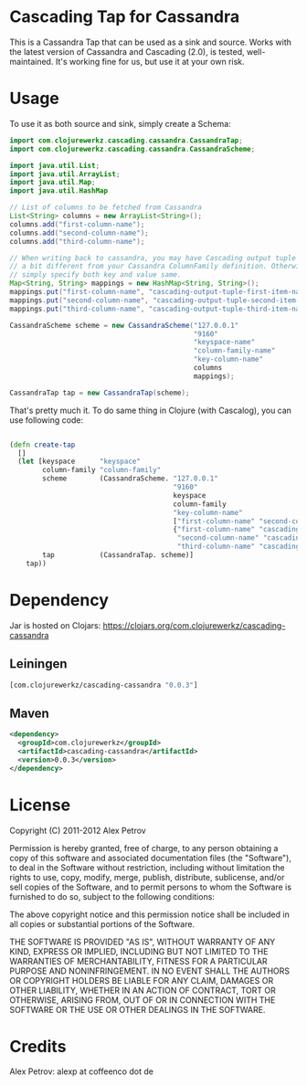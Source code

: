 # Cascading Tap for Cassandra

This is a Cassandra Tap that can be used as a sink and source. Works
with the latest version of Cassandra and Cascading (2.0), is tested,
well-maintained. It's working fine for us, but use it at your own
risk.

# Usage

To use it as both source and sink, simply create a Schema:

```java
import com.clojurewerkz.cascading.cassandra.CassandraTap;
import com.clojurewerkz.cascading.cassandra.CassandraScheme;

import java.util.List;
import java.util.ArrayList;
import java.util.Map;
import java.util.HashMap

// List of columns to be fetched from Cassandra
List<String> columns = new ArrayList<String>();
columns.add("first-column-name");
columns.add("second-column-name");
columns.add("third-column-name");

// When writing back to cassandra, you may have Cascading output tuple item names
// a bit different from your Cassandra ColumnFamily definition. Otherwise, you can
// simply specify both key and value same.
Map<String, String> mappings = new HashMap<String, String>();
mappings.put("first-column-name", "cascading-output-tuple-first-item-name");
mappings.put("second-column-name", "cascading-output-tuple-second-item-name");
mappings.put("third-column-name", "cascading-output-tuple-third-item-name");

CassandraScheme scheme = new CassandraScheme("127.0.0.1"
                                             "9160"
                                             "keyspace-name"
                                             "column-family-name"
                                             "key-column-name"
                                             columns
                                             mappings);

CassandraTap tap = new CassandraTap(scheme);
```

That's pretty much it. To do same thing in Clojure (with Cascalog),
you can use following code:

```clojure

(defn create-tap
  []
  (let [keyspace      "keyspace"
        column-family "column-family"
        scheme        (CassandraScheme. "127.0.0.1"
                                        "9160"
                                        keyspace
                                        column-family
                                        "key-column-name"
                                        ["first-column-name" "second-column-name" "third-column-name"]
                                        {"first-column-name" "cascading-output-tuple-first-item-name"
                                         "second-column-name" "cascading-output-tuple-second-item-name"
                                         "third-column-name" "cascading-output-tuple-third-item-name"})
        tap           (CassandraTap. scheme)]
    tap))
```

# Dependency

Jar is hosted on Clojars: https://clojars.org/com.clojurewerkz/cascading-cassandra

## Leiningen

```clojure
[com.clojurewerkz/cascading-cassandra "0.0.3"]
```

## Maven

```xml
<dependency>
  <groupId>com.clojurewerkz</groupId>
  <artifactId>cascading-cassandra</artifactId>
  <version>0.0.3</version>
</dependency>
```
# License

Copyright (C) 2011-2012 Alex Petrov

Permission is hereby granted, free of charge, to any person obtaining
a copy of this software and associated documentation files (the
"Software"), to deal in the Software without restriction, including
without limitation the rights to use, copy, modify, merge, publish,
distribute, sublicense, and/or sell copies of the Software, and to
permit persons to whom the Software is furnished to do so, subject to
the following conditions:

The above copyright notice and this permission notice shall be
included in all copies or substantial portions of the Software.

THE SOFTWARE IS PROVIDED "AS IS", WITHOUT WARRANTY OF ANY KIND,
EXPRESS OR IMPLIED, INCLUDING BUT NOT LIMITED TO THE WARRANTIES OF
MERCHANTABILITY, FITNESS FOR A PARTICULAR PURPOSE AND
NONINFRINGEMENT. IN NO EVENT SHALL THE AUTHORS OR COPYRIGHT HOLDERS BE
LIABLE FOR ANY CLAIM, DAMAGES OR OTHER LIABILITY, WHETHER IN AN ACTION
OF CONTRACT, TORT OR OTHERWISE, ARISING FROM, OUT OF OR IN CONNECTION
WITH THE SOFTWARE OR THE USE OR OTHER DEALINGS IN THE SOFTWARE.

# Credits

Alex Petrov: alexp at coffeenco dot de
